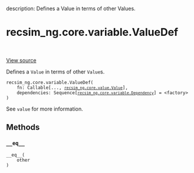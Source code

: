 description: Defines a Value in terms of other Values.

<div itemscope itemtype="http://developers.google.com/ReferenceObject">
<meta itemprop="name" content="recsim_ng.core.variable.ValueDef" />
<meta itemprop="path" content="Stable" />
<meta itemprop="property" content="__eq__"/>
<meta itemprop="property" content="__init__"/>
</div>

# recsim_ng.core.variable.ValueDef

<!-- Insert buttons and diff -->

<table class="tfo-notebook-buttons tfo-api nocontent" align="left">

</table>

<a target="_blank" href="https://github.com/google-research/recsim_ng/tree/master/recsim_ng/core/variable.py">View
source</a>

Defines a `Value` in terms of other `Value`s.

<pre class="devsite-click-to-copy prettyprint lang-py tfo-signature-link">
<code>recsim_ng.core.variable.ValueDef(
    fn: Callable[..., <a href="../../../recsim_ng/core/value/Value.md"><code>recsim_ng.core.value.Value</code></a>],
    dependencies: Sequence[<a href="../../../recsim_ng/core/variable/Dependency.md"><code>recsim_ng.core.variable.Dependency</code></a>] = &lt;factory&gt;
)
</code></pre>

<!-- Placeholder for "Used in" -->

See `value` for more information.

## Methods

<h3 id="__eq__"><code>__eq__</code></h3>

<pre class="devsite-click-to-copy prettyprint lang-py tfo-signature-link">
<code>__eq__(
    other
)
</code></pre>
